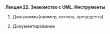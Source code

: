 **Лекция 22. Знакомство с UML. Инструменты**

1. Диаграммы(пример, основа, прецедента)

2. Документирование
